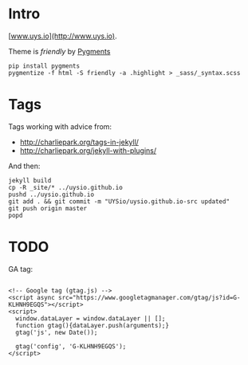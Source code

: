 # Intro

[www.uys.io](http://www.uys.io).

Theme is *friendly* by [Pygments](https://pypi.python.org/pypi/Pygments)

    pip install pygments
    pygmentize -f html -S friendly -a .highlight > _sass/_syntax.scss

# Tags

Tags working with advice from:

* http://charliepark.org/tags-in-jekyll/
* http://charliepark.org/jekyll-with-plugins/

And then:

    jekyll build
    cp -R _site/* ../uysio.github.io
    pushd ../uysio.github.io
    git add . && git commit -m "UYSio/uysio.github.io-src updated"
    git push origin master
    popd

# TODO

GA tag:

```

<!-- Google tag (gtag.js) -->
<script async src="https://www.googletagmanager.com/gtag/js?id=G-KLHNH9EGQS"></script>
<script>
  window.dataLayer = window.dataLayer || [];
  function gtag(){dataLayer.push(arguments);}
  gtag('js', new Date());

  gtag('config', 'G-KLHNH9EGQS');
</script>

```
